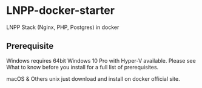 # LNPP-docker-starter
 LNPP Stack (Nginx, PHP, Postgres) in docker

## Prerequisite

Windows requires 64bit Windows 10 Pro with Hyper-V available. Please see What to know before you install for a full list of prerequisites.

macOS & Others unix just download and install on docker official site.
